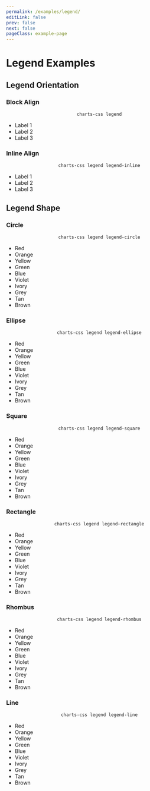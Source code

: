 ```yaml
---
permalink: /examples/legend/
editLink: false
prev: false
next: false
pageClass: example-page
---
```


# Legend Examples

<h2>Legend Orientation</h2>

<v-row>

<v-col>

<h3> <strong>Block Align</strong> </h3>
<p style="text-align: center"> <code>charts-css legend</code> </p>

<code-example>
<ul class="charts-css legend">
  <li> Label 1 </li>
  <li> Label 2 </li>
  <li> Label 3 </li>
</ul>
</code-example>

</v-col>

<v-col>

<h3> <strong>Inline Align</strong> </h3>
<p style="text-align: center"> <code>charts-css legend legend-inline</code> </p>

<code-example>
<ul class="charts-css legend legend-inline">
  <li> Label 1 </li>
  <li> Label 2 </li>
  <li> Label 3 </li>
</ul>
</code-example>

</v-col>

</v-row>

<h2>Legend Shape</h2>

<v-row>

<v-col>

<h3> <strong>Circle</strong> </h3>
<p style="text-align: center"> <code>charts-css legend legend-circle</code> </p>

<code-example>
<ul class="charts-css legend legend-circle">
  <li> Red </li>
  <li> Orange </li>
  <li> Yellow </li>
  <li> Green </li>
  <li> Blue </li>
  <li> Violet </li>
  <li> Ivory </li>
  <li> Grey </li>
  <li> Tan </li>
  <li> Brown </li>
</ul>
</code-example>

</v-col>

<v-col>

<h3> <strong>Ellipse</strong> </h3>
<p style="text-align: center"> <code>charts-css legend legend-ellipse</code> </p>

<code-example>
<ul class="charts-css legend legend-ellipse">
  <li> Red </li>
  <li> Orange </li>
  <li> Yellow </li>
  <li> Green </li>
  <li> Blue </li>
  <li> Violet </li>
  <li> Ivory </li>
  <li> Grey </li>
  <li> Tan </li>
  <li> Brown </li>
</ul>
</code-example>

</v-col>

</v-row>



<v-row>

<v-col>

<h3> <strong>Square</strong> </h3>
<p style="text-align: center"> <code>charts-css legend legend-square</code> </p>

<code-example>
<ul class="charts-css legend legend-square">
  <li> Red </li>
  <li> Orange </li>
  <li> Yellow </li>
  <li> Green </li>
  <li> Blue </li>
  <li> Violet </li>
  <li> Ivory </li>
  <li> Grey </li>
  <li> Tan </li>
  <li> Brown </li>
</ul>
</code-example>

</v-col>

<v-col>

<h3> <strong>Rectangle</strong> </h3>
<p style="text-align: center"> <code>charts-css legend legend-rectangle</code> </p>

<code-example>
<ul class="charts-css legend legend-rectangle">
  <li> Red </li>
  <li> Orange </li>
  <li> Yellow </li>
  <li> Green </li>
  <li> Blue </li>
  <li> Violet </li>
  <li> Ivory </li>
  <li> Grey </li>
  <li> Tan </li>
  <li> Brown </li>
</ul>
</code-example>

</v-col>

</v-row>



<v-row>

<v-col>

<h3> <strong>Rhombus</strong> </h3>
<p style="text-align: center"> <code>charts-css legend legend-rhombus</code> </p>

<code-example>
<ul class="charts-css legend legend-rhombus">
  <li> Red </li>
  <li> Orange </li>
  <li> Yellow </li>
  <li> Green </li>
  <li> Blue </li>
  <li> Violet </li>
  <li> Ivory </li>
  <li> Grey </li>
  <li> Tan </li>
  <li> Brown </li>
</ul>
</code-example>

</v-col>

<v-col>

<h3> <strong>Line</strong> </h3>
<p style="text-align: center"> <code>charts-css legend legend-line</code> </p>

<code-example>
<ul class="charts-css legend legend-line">
  <li> Red </li>
  <li> Orange </li>
  <li> Yellow </li>
  <li> Green </li>
  <li> Blue </li>
  <li> Violet </li>
  <li> Ivory </li>
  <li> Grey </li>
  <li> Tan </li>
  <li> Brown </li>
</ul>
</code-example>

</v-col>

</v-row>
